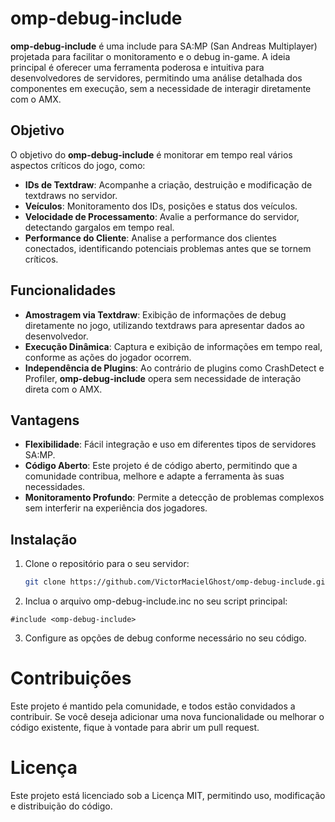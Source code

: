 # omp-debug-include

**omp-debug-include** é uma include para SA:MP (San Andreas Multiplayer) projetada para facilitar o monitoramento e o debug in-game. A ideia principal é oferecer uma ferramenta poderosa e intuitiva para desenvolvedores de servidores, permitindo uma análise detalhada dos componentes em execução, sem a necessidade de interagir diretamente com o AMX.

## Objetivo

O objetivo do **omp-debug-include** é monitorar em tempo real vários aspectos críticos do jogo, como:

- **IDs de Textdraw**: Acompanhe a criação, destruição e modificação de textdraws no servidor.
- **Veículos**: Monitoramento dos IDs, posições e status dos veículos.
- **Velocidade de Processamento**: Avalie a performance do servidor, detectando gargalos em tempo real.
- **Performance do Cliente**: Analise a performance dos clientes conectados, identificando potenciais problemas antes que se tornem críticos.

## Funcionalidades

- **Amostragem via Textdraw**: Exibição de informações de debug diretamente no jogo, utilizando textdraws para apresentar dados ao desenvolvedor.
- **Execução Dinâmica**: Captura e exibição de informações em tempo real, conforme as ações do jogador ocorrem.
- **Independência de Plugins**: Ao contrário de plugins como CrashDetect e Profiler, **omp-debug-include** opera sem necessidade de interação direta com o AMX.

## Vantagens

- **Flexibilidade**: Fácil integração e uso em diferentes tipos de servidores SA:MP.
- **Código Aberto**: Este projeto é de código aberto, permitindo que a comunidade contribua, melhore e adapte a ferramenta às suas necessidades.
- **Monitoramento Profundo**: Permite a detecção de problemas complexos sem interferir na experiência dos jogadores.

## Instalação

1. Clone o repositório para o seu servidor:
   ```bash
   git clone https://github.com/VictorMacielGhost/omp-debug-include.git
   ```

2. Inclua o arquivo omp-debug-include.inc no seu script principal:
```pawn
#include <omp-debug-include>
```

3. Configure as opções de debug conforme necessário no seu código.

# Contribuições
Este projeto é mantido pela comunidade, e todos estão convidados a contribuir. Se você deseja adicionar uma nova funcionalidade ou melhorar o código existente, fique à vontade para abrir um pull request.

# Licença
Este projeto está licenciado sob a Licença MIT, permitindo uso, modificação e distribuição do código.
